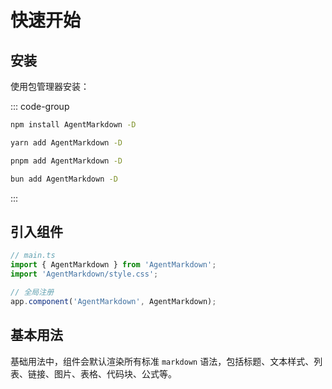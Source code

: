 # 快速开始

## 安装

使用包管理器安装：

::: code-group

```bash [npm]
npm install AgentMarkdown -D
```

```bash [yarn]
yarn add AgentMarkdown -D
```

```bash [pnpm]
pnpm add AgentMarkdown -D
```

```bash [bun]
bun add AgentMarkdown -D
```

:::

## 引入组件

```ts
// main.ts
import { AgentMarkdown } from 'AgentMarkdown';
import 'AgentMarkdown/style.css';

// 全局注册
app.component('AgentMarkdown', AgentMarkdown);
```

## 基本用法

基础用法中，组件会默认渲染所有标准 `markdown` 语法，包括标题、文本样式、列表、链接、图片、表格、代码块、公式等。

<demo vue="markdown/basic.vue" :vueFiles="{'demo': 'markdown/exbasic.vue'}"  />
